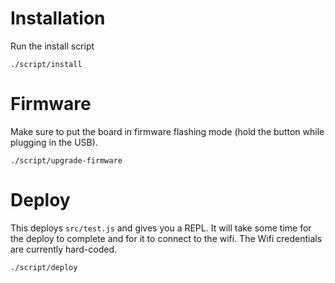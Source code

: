 # Installation

Run the install script

```
./script/install
```

# Firmware
Make sure to put the board in firmware flashing mode (hold the button while plugging in the USB).

```
./script/upgrade-firmware
```

# Deploy
This deploys `src/test.js` and gives you a REPL. It will take some time for the deploy to complete and for it to connect to the wifi. The Wifi credentials are currently hard-coded.

```
./script/deploy
```
